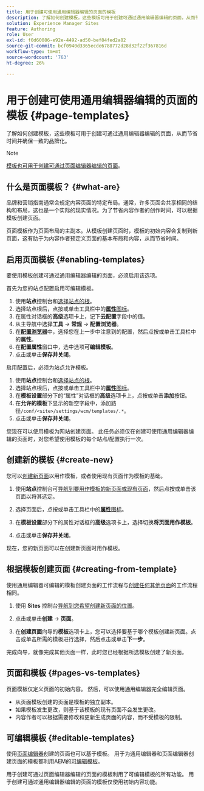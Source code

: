 ```yaml
---
title: 用于创建可使用通用编辑器编辑的页面的模板
description: 了解如何创建模板，这些模板可用于创建可通过通用编辑器编辑的页面，从而节省时间并确保一致的品牌化。
solution: Experience Manager Sites
feature: Authoring
role: User
exl-id: f0d60086-e92e-4492-ad50-bef84fed2a82
source-git-commit: bcf0940d3365ecde6788772d28d32f22f367816d
workflow-type: tm+mt
source-wordcount: '763'
ht-degree: 26%

---
```



# 用于创建可使用通用编辑器编辑的页面的模板 {#page-templates}

了解如何创建模板，这些模板可用于创建可通过通用编辑器编辑的页面，从而节省时间并确保一致的品牌化。

>[!NOTE]
>
>[模板也可用于创建可通过页面编辑器编辑的页面](/help/sites-cloud/authoring/page-editor/templates.md)。

## 什么是页面模板？ {#what-are}

品牌和营销指南通常会规定内容页面的特定布局。通常，许多页面会共享相同的结构和布局，这也是一个实际的现实情况。为了节省内容作者的创作时间，可以根据模板创建页面。

页面模板作为页面布局的主副本。从模板创建页面时，模板的初始内容会复制到新页面，这有助于为内容作者预定义页面的基本布局和内容，从而节省时间。

## 启用页面模板 {#enabling-templates}

要使用模板创建可通过通用编辑器编辑的页面，必须启用该选项。

首先为您的站点配置启用可编辑模板。

1. 使用&#x200B;**站点**&#x200B;控制台和[选择站点的根](/help/sites-cloud/authoring/sites-console/introduction.md#selecting-resources)。
1. 选择站点根后，点按或单击工具栏中的&#x200B;[**属性**&#x200B;图标](/help/sites-cloud/authoring/sites-console/page-properties.md)。
1. 在属性对话框的&#x200B;**高级**&#x200B;选项卡上，记下&#x200B;**云配置**&#x200B;字段中的值。
1. 从主导航中选择&#x200B;**工具** -> **常规** -> **配置浏览器**。
1. 在&#x200B;**[配置浏览器](/help/implementing/developing/introduction/configurations.md)**&#x200B;中，选择您在上一步中注意到的配置，然后点按或单击工具栏中的&#x200B;**属性**。
1. 在&#x200B;**配置属性**&#x200B;窗口中，选中选项&#x200B;**可编辑模板**。
1. 点击或单击&#x200B;**保存并关闭**。

启用配置后，必须为站点允许模板。

1. 使用&#x200B;**站点**&#x200B;控制台和[选择站点的根](/help/sites-cloud/authoring/sites-console/introduction.md#selecting-resources)。
1. 选择站点根后，点按或单击工具栏中的&#x200B;[**属性**&#x200B;图标](/help/sites-cloud/authoring/sites-console/page-properties.md)。
1. 在&#x200B;**模板设置**&#x200B;部分下的“属性”对话框的&#x200B;**高级**&#x200B;选项卡上，点按或单击&#x200B;**添加**&#x200B;按钮。
1. 在&#x200B;**允许的模板**&#x200B;下显示的新空字段中，添加路径`/conf/<site>/settings/wcm/templates/.*`。
1. 点击或单击&#x200B;**保存并关闭**。

您现在可以使用模板为网站创建页面。 此任务必须仅在创建可使用通用编辑器编辑的页面时，对您希望使用模板的每个站点/配置执行一次。

## 创建新的模板 {#create-new}

您可以[创建新页面](/help/sites-cloud/authoring/sites-console/creating-pages.md)以用作模板，或者使用现有页面作为模板的基础。

1. 使用&#x200B;**站点**&#x200B;控制台可[导航到要用作模板的新页面或现有页面](/help/sites-cloud/authoring/sites-console/introduction.md#selecting-resources)，然后点按或单击该页面以将其选定。

1. 选择页面后，点按或单击工具栏中的&#x200B;[**属性**&#x200B;图标](/help/sites-cloud/authoring/sites-console/page-properties.md)。

1. 在&#x200B;**模板设置**&#x200B;部分下的属性对话框的&#x200B;**高级**&#x200B;选项卡上，选择切换&#x200B;**将页面用作模板**。

1. 点击或单击&#x200B;**保存并关闭**。

现在，您的新页面可以在创建新页面时用作模板。

## 根据模板创建页面 {#creating-from-template}

使用通用编辑器可编辑的模板创建页面的工作流程与[创建任何其他页面](/help/sites-cloud/authoring/sites-console/creating-pages.md)的工作流程相同。

1. 使用 **Sites** 控制台[导航到您希望创建新页面的位置](/help/sites-cloud/authoring/sites-console/introduction.md#selecting-resources)。

1. 点击或单击&#x200B;**创建** -> **页面**。

1. 在&#x200B;**创建页面**&#x200B;向导的&#x200B;**模板**&#x200B;选项卡上，您可以选择要基于哪个模板创建新页面。点击或单击所需的模板进行选择，然后点击或单击&#x200B;**下一步**。

完成向导，就像完成其他页面一样，此时您已经根据所选模板创建了新页面。

## 页面和模板 {#pages-vs-templates}

页面模板仅定义页面的初始内容。 然后，可以使用通用编辑器完全编辑页面。

* 从页面模板创建的页面是模板的独立副本。
* 如果模板发生更改，则基于该模板的现有页面不会发生更改。
* 内容作者可以根据需要修改和更新生成页面的内容，而不受模板的限制。

## 可编辑模板 {#editable-templates}

使用[页面编辑器](/help/sites-cloud/authoring/page-editor/introduction.md)创建的页面也可以基于模板。 用于为通用编辑器和页面编辑器创建页面的模板都利用AEM的[可编辑模板](/help/implementing/developing/components/templates.md)。

用于创建可通过页面编辑器编辑的页面的模板利用了可编辑模板的所有功能。 用于创建可通过通用编辑器编辑的页面的模板仅使用初始内容功能。
